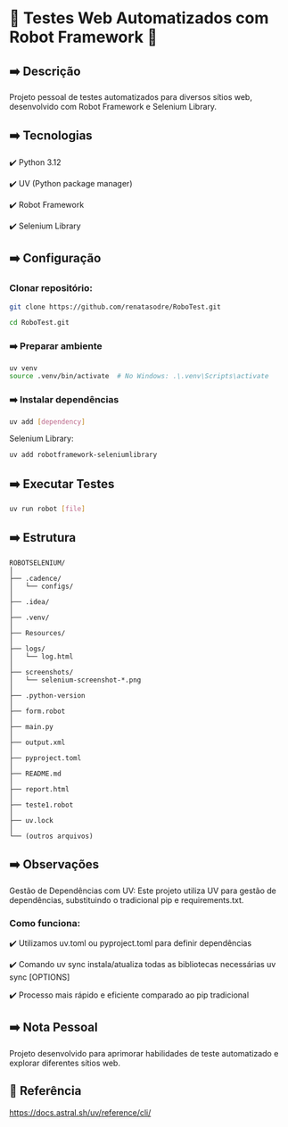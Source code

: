 # 🤖 Testes Web Automatizados com Robot Framework 🤖

## ➡️ Descrição
Projeto pessoal de testes automatizados para diversos sítios web, desenvolvido com Robot Framework e Selenium Library.

## ➡️ Tecnologias
✔️ Python 3.12

✔️ UV (Python package manager)

✔️ Robot Framework 

✔️ Selenium Library

## ➡️ Configuração

### Clonar repositório:

```bash
git clone https://github.com/renatasodre/RoboTest.git
```

```bash
cd RoboTest.git
```

### ➡️ Preparar ambiente
```bash
uv venv
source .venv/bin/activate  # No Windows: .\.venv\Scripts\activate
```

### ➡️ Instalar dependências
```bash
uv add [dependency]
```

Selenium Library: 
```bash
uv add robotframework-seleniumlibrary
```

## ➡️ Executar Testes

```bash
uv run robot [file]
```

## ➡️ Estrutura

```plaintext
ROBOTSELENIUM/
│
├── .cadence/
│   └── configs/
│
├── .idea/
│
├── .venv/
│
├── Resources/
│
├── logs/
│   └── log.html
│
├── screenshots/
│   └── selenium-screenshot-*.png
│
├── .python-version
│
├── form.robot
│
├── main.py
│
├── output.xml
│
├── pyproject.toml
│
├── README.md
│
├── report.html
│
├── teste1.robot
│
├── uv.lock
│
└── (outros arquivos)
```

## ➡️ Observações

Gestão de Dependências com UV:
Este projeto utiliza UV para gestão de dependências, substituindo o tradicional pip e requirements.txt.

### Como funciona:

✔️ Utilizamos uv.toml ou pyproject.toml para definir dependências

✔️ Comando uv sync instala/atualiza todas as bibliotecas necessárias
uv sync [OPTIONS]

✔️ Processo mais rápido e eficiente comparado ao pip tradicional

## ➡️ Nota Pessoal
Projeto desenvolvido para aprimorar habilidades de teste automatizado e explorar diferentes sítios web.

## 🔗 Referência
https://docs.astral.sh/uv/reference/cli/